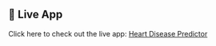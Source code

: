 ## 🔗 Live App

Click here to check out the live app: [Heart Disease Predictor](https://heart-disease-predictor-fmeusbni5nfw3spjmg3t3p.streamlit.app/)
